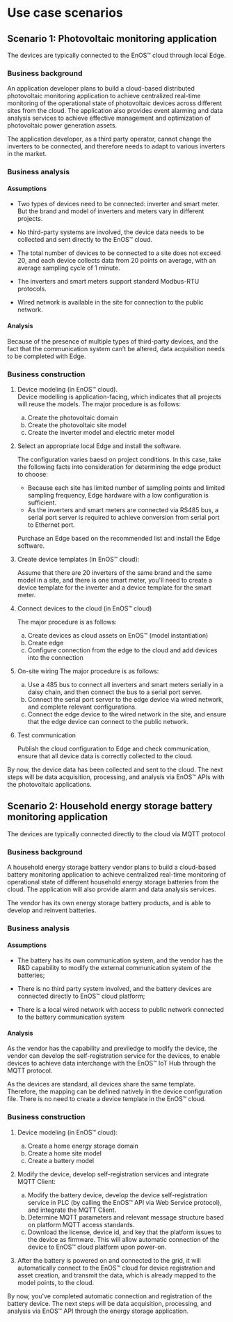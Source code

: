 # Use case scenarios

## Scenario 1: Photovoltaic monitoring application

The devices are typically connected to the EnOS™ cloud through local Edge.

### Business background

An application developer plans to build a cloud-based distributed photovoltaic
monitoring application to achieve centralized real-time monitoring of the operational
state of photovoltaic devices across different sites from the cloud. The application also provides event alarming and data analysis services to achieve effective management and optimization of photovoltaic power generation assets.

The application developer, as a third party operator, cannot change the
inverters to be connected, and therefore needs to adapt to various inverters in the market.

### Business analysis

#### Assumptions

- Two types of devices need to be connected: inverter and smart meter. But
the brand and model of inverters and meters vary in different projects.

- No third-party systems are involved, the device data needs to be collected and sent directly to the EnOS™ cloud.

- The total number of devices to be connected to a site does not exceed 20, and
each device collects data from 20 points on average, with an average sampling
cycle of 1 minute.

- The inverters and smart meters support standard Modbus-RTU protocols.

- Wired network is available in the site for connection to the public network.

#### Analysis

Because of the presence of multiple types of third-party devices, and the fact that the communication system can’t be altered, data acquisition needs to be completed with Edge.

### Business construction

1. Device modeling (in EnOS™ cloud).  
   Device modelling is application-facing, which indicates that all projects will reuse the models. The major procedure is as follows:
   <ol style="list-style-type: lower-alpha;">
    <li>Create the photovoltaic domain</li>
    <li>Create the photovoltaic site model</li>
    <li>Create the inverter model and electric meter model</li>
   </ol>

2. Select an appropriate local Edge and install the software.  

   The configuration varies baesd on project conditions. In this case, take the following facts into consideration for determining the edge product to choose:
   - Because each site has limited number of sampling points and limited sampling frequency, Edge hardware with a low configuration is sufficient.
   - As the inverters and smart meters are connected via RS485 bus, a serial port server is required to achieve conversion from serial port to Ethernet port.  

   Purchase an Edge based on the recommended list and install the Edge software.

3. Create device templates (in EnOS™ cloud):

   Assume that there are 20 inverters of the same brand and the same model in a site, and there is one smart meter, you'll need to create a device template for the inverter and a device template for the smart meter.

4. Connect devices to the cloud (in EnOS™ cloud)

   The major procedure is as follows:
    <ol style="list-style-type: lower-alpha;">
      <li>Create devices as cloud assets on EnOS™ (model instantiation)</li>
      <li>Create edge</li>
      <li>Configure connection from the edge to the cloud and add devices into the connection</li>
    </ol>

5. On-site wiring
  The major procedure is as follows:
    <ol style="list-style-type: lower-alpha;">
      <li>Use a 485 bus to connect all inverters and smart meters serially in a daisy chain, and then connect the bus to a serial port server.</li>
      <li>Connect the serial port server to the edge device via wired network, and complete relevant configurations.</li>
      <li>Connect the edge device to the wired network in the site, and ensure that the edge device can connect to the public network.</li>
      </ol>


6. Test communication

   Publish the cloud configuration to Edge and check communication, ensure that all device data is correctly collected to the cloud.

By now, the device data has been collected and sent to the cloud. The next steps will be data acquisition, processing, and analysis via EnOS™ APIs with the photovoltaic applications.

## Scenario 2: Household energy storage battery monitoring application

The devices are typically connected directly to the cloud via MQTT protocol

### Business background

A household energy storage battery vendor plans to build a cloud-based
battery monitoring application to achieve centralized real-time monitoring of operational state of different household energy storage batteries from the cloud. The application will also provide alarm and data analysis services.

The vendor has its own energy storage battery products, and is able to develop and reinvent batteries.

### Business analysis

#### Assumptions

- The battery has its own communication system, and the vendor has the R&D
capability to modify the external communication system of the batteries;

- There is no third party system involved, and the battery devices are
connected directly to EnOS™ cloud platform;

- There is a local wired network with access to public network connected to the battery communication system

#### Analysis

As the vendor has the capability and previledge to modify the device, the vendor can develop the self-registration service for the devices, to enable devices to achieve data interchange with the EnOS™ IoT Hub through the MQTT protocol.

As the devices are standard, all devices share the same template. Therefore, the mapping can be defined natively in the device configuration file. There is no need to create a device template in the EnOS™ cloud.

### Business construction

1. Device modeling (in EnOS™ cloud):
   <ol style="list-style-type: lower-alpha;">
      <li>Create a home energy storage domain</li>
      <li>Create a home site model</li>
      <li>Create a battery model</li>
   </ol>

2. Modify the device, develop self-registration services and integrate MQTT
Client:
   <ol style="list-style-type: lower-alpha;">
      <li>Modify the battery device, develop the device self-registration service in PLC (by calling the EnOS™ API via Web Service protocol), and integrate the MQTT Client.</li>
      <li>Determine MQTT parameters and relevant message structure based on platform MQTT
   access standards. </li>
      <li>Download the license, device id, and key that the platform issues to the device as firmware. This will allow automatic connection of the device to EnOS™ cloud platform upon power-on.</li>
   </ol>

3. After the battery is powered on and connected to the grid, it will automatically connect to the EnOS™ cloud for device registration and asset
creation, and transmit the data, which is already mapped to the model points, to the cloud.

By now, you've completed automatic connection and registration of the battery device. The next steps will be data acquisition, processing, and analysis via EnOS™ API through the energy storage application.
